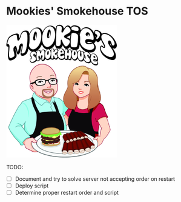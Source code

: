# Mookies' Smokehouse TOS
<img src="assets/logo.png" height="350" alt="logo">

TODO:
- [ ] Document and try to solve server not accepting order on restart
- [ ] Deploy script
- [ ] Determine proper restart order and script
